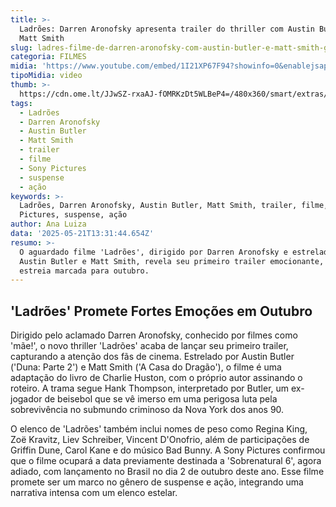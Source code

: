 ```yaml
---
title: >-
  Ladrões: Darren Aronofsky apresenta trailer do thriller com Austin Butler e
  Matt Smith
slug: ladres-filme-de-darren-aronofsky-com-austin-butler-e-matt-smith-ganha-trailer
categoria: FILMES
midia: 'https://www.youtube.com/embed/1I21XP67F94?showinfo=0&enablejsapi=1'
tipoMidia: video
thumb: >-
  https://cdn.ome.lt/JJwSZ-rxaAJ-fOMRKzDt5WLBeP4=/480x360/smart/extras/conteudos/omelete_THUMB_-_2025-05-21T102937.800.png
tags:
  - Ladrões
  - Darren Aronofsky
  - Austin Butler
  - Matt Smith
  - trailer
  - filme
  - Sony Pictures
  - suspense
  - ação
keywords: >-
  Ladrões, Darren Aronofsky, Austin Butler, Matt Smith, trailer, filme, Sony
  Pictures, suspense, ação
author: Ana Luiza
data: '2025-05-21T13:31:44.654Z'
resumo: >-
  O aguardado filme 'Ladrões', dirigido por Darren Aronofsky e estrelado por
  Austin Butler e Matt Smith, revela seu primeiro trailer emocionante, com
  estreia marcada para outubro.
---
```


## 'Ladrões' Promete Fortes Emoções em Outubro

Dirigido pelo aclamado Darren Aronofsky, conhecido por filmes como 'mãe!', o novo thriller 'Ladrões' acaba de lançar seu primeiro trailer, capturando a atenção dos fãs de cinema. Estrelado por Austin Butler ('Duna: Parte 2') e Matt Smith ('A Casa do Dragão'), o filme é uma adaptação do livro de Charlie Huston, com o próprio autor assinando o roteiro. A trama segue Hank Thompson, interpretado por Butler, um ex-jogador de beisebol que se vê imerso em uma perigosa luta pela sobrevivência no submundo criminoso da Nova York dos anos 90.

O elenco de 'Ladrões' também inclui nomes de peso como Regina King, Zoë Kravitz, Liev Schreiber, Vincent D'Onofrio, além de participações de Griffin Dune, Carol Kane e do músico Bad Bunny. A Sony Pictures confirmou que o filme ocupará a data previamente destinada a 'Sobrenatural 6', agora adiado, com lançamento no Brasil no dia 2 de outubro deste ano. Esse filme promete ser um marco no gênero de suspense e ação, integrando uma narrativa intensa com um elenco estelar.
